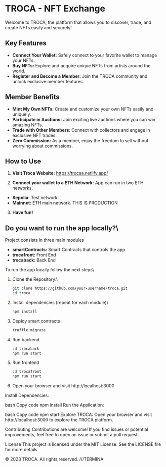 # TROCA - NFT Exchange

Welcome to TROCA, the platform that allows you to discover, trade, and create NFTs easily and securely!

## Key Features

- **Connect Your Wallet:** Safely connect to your favorite wallet to manage your NFTs.
- **Buy NFTs:** Explore and acquire unique NFTs from artists around the world.
- **Register and Become a Member:** Join the TROCA community and unlock exclusive member features.

## Member Benefits

- **Mint My Own NFTs:** Create and customize your own NFTs easily and uniquely.
- **Participate in Auctions:** Join exciting live auctions where you can win amazing NFTs.
- **Trade with Other Members:** Connect with collectors and engage in exclusive NFT trades.
- **Zero Commission:** As a member, enjoy the freedom to sell without worrying about commissions.

## How to Use

1. **Visit Troca Website:**
    https://trocaa.netlify.app/

2. **Connect your wallet to a ETH Network:** App can run in two ETH networks.
- **Sepolia:** Test network
- **Mainnet:** ETH main network. THIS IS PRODUCTION

3. **Have fun!**

## Do you want to run the app locally?\

Project consists in three main modules

- **smartContracts:** Smart Contracts that controls the app
- **trocafront:** Front End
- **trocaback:** Back End

To run the app locally follow the next steps\

1. Clone the Repository:\
   ```bash
   git clone https://github.com/your-username/troca.git
   cd troca

2. Install dependencies (repeat for each module)\
    ```bash
    npm install

3. Deploy smart contracts
    ```bash
    truffle migrate

4. Run backend
    ```bash
    cd trocaback
    npm run start

5. Run frontend
    ```bash
    cd trocafront
    npm run start

6. Open your browser and visit http://localhost:3000 

Install Dependencies:

bash
Copy code
npm install
Run the Application:

bash
Copy code
npm start
Explore TROCA:
Open your browser and visit http://localhost:3000 to explore the TROCA platform.

Contributing
Contributions are welcome! If you find issues or potential improvements, feel free to open an issue or submit a pull request.

License
This project is licensed under the MIT License. See the LICENSE file for more details.

© 2023 TROCA. All rights reserved.
///TERMINA


